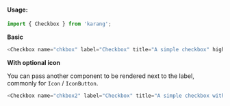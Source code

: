 #### Usage:

```js static
import { Checkbox } from 'karang';
```

**Basic**

```js
<Checkbox name="chkbox" label="Checkbox" title="A simple checkbox" highlightLabel />
```

**With optional icon**

You can pass another component to be rendered next to the label, commonly for `Icon` / `IconButton`.

```js
<Checkbox name="chkbox2" label="Checkbox" title="A simple checkbox with icon" icon={<Icon type="question" />} />
```
